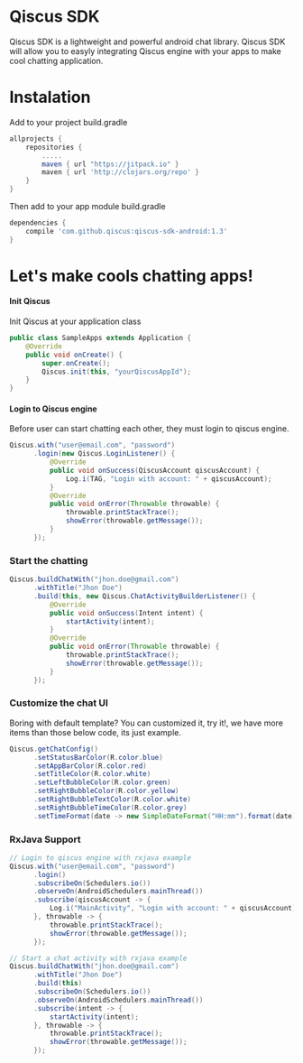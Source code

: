 # Qiscus SDK

Qiscus SDK is a lightweight and powerful android chat library. Qiscus SDK will allow you to easyly integrating Qiscus engine with your apps to make cool chatting application.

# Instalation
Add to your project build.gradle
```groovy
allprojects {
    repositories {
        .....
        maven { url "https://jitpack.io" }
        maven { url 'http://clojars.org/repo' }
    }
}
```

Then add to your app module build.gradle
```groovy
dependencies {
    compile 'com.github.qiscus:qiscus-sdk-android:1.3'
}
```


# Let's make cools chatting apps!
#### Init Qiscus
Init Qiscus at your application class
```java
public class SampleApps extends Application {
    @Override
    public void onCreate() {
        super.onCreate();
        Qiscus.init(this, "yourQiscusAppId");
    }
}
```


#### Login to Qiscus engine
Before user can start chatting each other, they must login to qiscus engine.
```java
Qiscus.with("user@email.com", "password")
      .login(new Qiscus.LoginListener() {
          @Override
          public void onSuccess(QiscusAccount qiscusAccount) {
              Log.i(TAG, "Login with account: " + qiscusAccount);
          }
          @Override
          public void onError(Throwable throwable) {
              throwable.printStackTrace();
              showError(throwable.getMessage());
          }
      });
```


### Start the chatting
```java
Qiscus.buildChatWith("jhon.doe@gmail.com")
      .withTitle("Jhon Doe")
      .build(this, new Qiscus.ChatActivityBuilderListener() {
          @Override
          public void onSuccess(Intent intent) {
              startActivity(intent);
          }
          @Override
          public void onError(Throwable throwable) {
              throwable.printStackTrace();
              showError(throwable.getMessage());
          }
      });
```


### Customize the chat UI
Boring with default template? You can customized it, try it!, we have more items than those below code, its just example.
```java
Qiscus.getChatConfig()
      .setStatusBarColor(R.color.blue)
      .setAppBarColor(R.color.red)
      .setTitleColor(R.color.white)
      .setLeftBubbleColor(R.color.green)
      .setRightBubbleColor(R.color.yellow)
      .setRightBubbleTextColor(R.color.white)
      .setRightBubbleTimeColor(R.color.grey)
      .setTimeFormat(date -> new SimpleDateFormat("HH:mm").format(date));
```


### RxJava Support
```java
// Login to qiscus engine with rxjava example
Qiscus.with("user@email.com", "password")
      .login()
      .subscribeOn(Schedulers.io())
      .observeOn(AndroidSchedulers.mainThread())
      .subscribe(qiscusAccount -> {
          Log.i("MainActivity", "Login with account: " + qiscusAccount);
      }, throwable -> {
          throwable.printStackTrace();
          showError(throwable.getMessage());
      });

// Start a chat activity with rxjava example      
Qiscus.buildChatWith("jhon.doe@gmail.com")
      .withTitle("Jhon Doe")
      .build(this)
      .subscribeOn(Schedulers.io())
      .observeOn(AndroidSchedulers.mainThread())
      .subscribe(intent -> {
          startActivity(intent);
      }, throwable -> {
          throwable.printStackTrace();
          showError(throwable.getMessage());
      });
```

